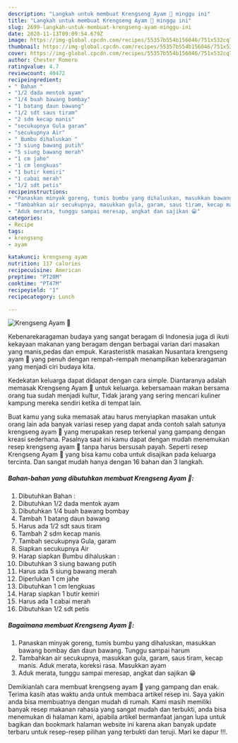```yaml
---
description: "Langkah untuk membuat Krengseng Ayam 🍗 minggu ini"
title: "Langkah untuk membuat Krengseng Ayam 🍗 minggu ini"
slug: 2699-langkah-untuk-membuat-krengseng-ayam-minggu-ini
date: 2020-11-13T09:09:54.679Z
image: https://img-global.cpcdn.com/recipes/55357b554b156046/751x532cq70/krengseng-ayam-🍗-foto-resep-utama.jpg
thumbnail: https://img-global.cpcdn.com/recipes/55357b554b156046/751x532cq70/krengseng-ayam-🍗-foto-resep-utama.jpg
cover: https://img-global.cpcdn.com/recipes/55357b554b156046/751x532cq70/krengseng-ayam-🍗-foto-resep-utama.jpg
author: Chester Romero
ratingvalue: 4.7
reviewcount: 40472
recipeingredient:
- " Bahan "
- "1/2 dada mentok ayam"
- "1/4 buah bawang bombay"
- "1 batang daun bawang"
- "1/2 sdt saus tiram"
- "2 sdm kecap manis"
- "secukupnya Gula garam"
- "secukupnya Air"
- " Bumbu dihaluskan "
- "3 siung bawang putih"
- "5 siung bawang merah"
- "1 cm jahe"
- "1 cm lengkuas"
- "1 butir kemiri"
- "1 cabai merah"
- "1/2 sdt petis"
recipeinstructions:
- "Panaskan minyak goreng, tumis bumbu yang dihaluskan, masukkan bawang bombay dan daun bawang. Tunggu sampai harum"
- "Tambahkan air secukupnya, masukkan gula, garam, saus tiram, kecap manis. Aduk merata, koreksi rasa. Masukkan ayam"
- "Aduk merata, tunggu sampai meresap, angkat dan sajikan 😁"
categories:
- Recipe
tags:
- krengseng
- ayam

katakunci: krengseng ayam 
nutrition: 117 calories
recipecuisine: American
preptime: "PT20M"
cooktime: "PT47M"
recipeyield: "1"
recipecategory: Lunch

---
```



![Krengseng Ayam 🍗](https://img-global.cpcdn.com/recipes/55357b554b156046/751x532cq70/krengseng-ayam-🍗-foto-resep-utama.jpg)

Kebenarekaragaman budaya yang sangat beragam di Indonesia juga di ikuti kekayaan makanan yang beragam dengan berbagai varian dari masakan yang manis,pedas dan empuk. Karasteristik masakan Nusantara krengseng ayam 🍗 yang penuh dengan rempah-rempah menampilkan keberaragaman yang menjadi ciri budaya kita.




Kedekatan keluarga dapat didapat dengan cara simple. Diantaranya adalah memasak Krengseng Ayam 🍗 untuk keluarga. kebersamaan makan bersama orang tua sudah menjadi kultur, Tidak jarang yang sering mencari kuliner kampung mereka sendiri ketika di tempat lain.

Buat kamu yang suka memasak atau harus menyiapkan masakan untuk orang lain ada banyak variasi resep yang dapat anda contoh salah satunya krengseng ayam 🍗 yang merupakan resep terkenal yang gampang dengan kreasi sederhana. Pasalnya saat ini kamu dapat dengan mudah menemukan resep krengseng ayam 🍗 tanpa harus bersusah payah.
Seperti resep Krengseng Ayam 🍗 yang bisa kamu coba untuk disajikan pada keluarga tercinta. Dan sangat mudah hanya dengan 16 bahan dan 3 langkah.


<!--inarticleads1-->

##### Bahan-bahan yang dibutuhkan membuat Krengseng Ayam 🍗:

1. Dibutuhkan  Bahan :
1. Dibutuhkan 1/2 dada mentok ayam
1. Dibutuhkan 1/4 buah bawang bombay
1. Tambah 1 batang daun bawang
1. Harus ada 1/2 sdt saus tiram
1. Tambah 2 sdm kecap manis
1. Tambah secukupnya Gula, garam
1. Siapkan secukupnya Air
1. Harap siapkan  Bumbu dihaluskan :
1. Dibutuhkan 3 siung bawang putih
1. Harus ada 5 siung bawang merah
1. Diperlukan 1 cm jahe
1. Dibutuhkan 1 cm lengkuas
1. Harap siapkan 1 butir kemiri
1. Harus ada 1 cabai merah
1. Dibutuhkan 1/2 sdt petis




<!--inarticleads2-->

##### Bagaimana membuat  Krengseng Ayam 🍗:

1. Panaskan minyak goreng, tumis bumbu yang dihaluskan, masukkan bawang bombay dan daun bawang. Tunggu sampai harum
1. Tambahkan air secukupnya, masukkan gula, garam, saus tiram, kecap manis. Aduk merata, koreksi rasa. Masukkan ayam
1. Aduk merata, tunggu sampai meresap, angkat dan sajikan 😁




Demikianlah cara membuat krengseng ayam 🍗 yang gampang dan enak. Terima kasih atas waktu anda untuk membaca artikel resep ini. Saya yakin anda bisa membuatnya dengan mudah di rumah. Kami masih memiliki banyak resep makanan rahasia yang sangat mudah dan terbukti, anda bisa menemukan di halaman kami, apabila artikel bermanfaat jangan lupa untuk bagikan dan bookmark halaman website ini karena akan banyak update terbaru untuk resep-resep pilihan yang terbukti dan teruji. Mari ke dapur !!!. 
